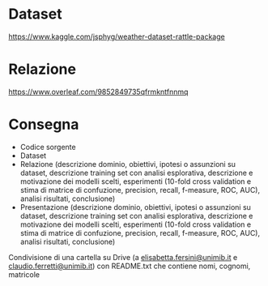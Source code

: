 # Dataset

https://www.kaggle.com/jsphyg/weather-dataset-rattle-package

# Relazione

https://www.overleaf.com/9852849735qfrmkntfnnmq

# Consegna

* Codice sorgente
* Dataset
* Relazione (descrizione dominio, obiettivi, ipotesi o assunzioni su dataset, descrizione training set con analisi esplorativa, descrizione e motivazione dei modelli scelti, esperimenti (10-fold cross validation e stima di matrice di confuzione, precision, recall, f-measure, ROC, AUC), analisi risultati, conclusione)
* Presentazione (descrizione dominio, obiettivi, ipotesi o assunzioni su dataset, descrizione training set con analisi esplorativa, descrizione e motivazione dei modelli scelti, esperimenti (10-fold cross validation e stima di matrice di confuzione, precision, recall, f-measure, ROC, AUC), analisi risultati, conclusione)

Condivisione di una cartella su Drive (a elisabetta.fersini@unimib.it e claudio.ferretti@unimib.it) con README.txt che contiene nomi, cognomi, matricole